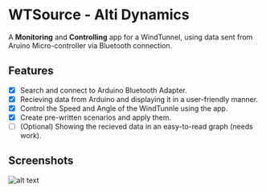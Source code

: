 # WTSource - Alti Dynamics
A **Monitoring** and **Controlling** app for a WindTunnel, using data sent from Aruino Micro-controller via Bluetooth connection.

## Features

- [x] Search and connect to Arduino Bluetooth Adapter.
- [x] Recieving data from Arduino and displaying it in a user-friendly manner.
- [x] Control the Speed and Angle of the WindTunnle using the app.
- [x] Create pre-written scenarios and apply them.
- [ ] \(Optional) Showing the recieved data in an easy-to-read graph (needs work).

## Screenshots

![alt text](https://raw.githubusercontent.com/username/projectname/branch/path/to/img.png)
